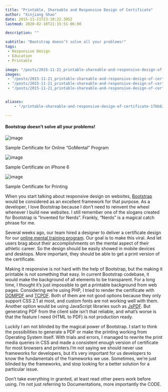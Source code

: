 ```yaml
---
title: "Printable, Shareable and Responsive Design of Certificate"
author: "Xinjiang Shao"
date: 2015-11-21T23:10:22.395Z
lastmod: 2020-02-10T21:15:51-06:00

description: ""

subtitle: "Bootstrap doesn’t solve all your problems!"
tags:
 - Responsive Design
 - Education
 - Printable

image: "/posts/2015-11-21_printable-shareable-and-responsive-design-of-certificate/images/1.png" 
images:
 - "/posts/2015-11-21_printable-shareable-and-responsive-design-of-certificate/images/1.png"
 - "/posts/2015-11-21_printable-shareable-and-responsive-design-of-certificate/images/2.gif"
 - "/posts/2015-11-21_printable-shareable-and-responsive-design-of-certificate/images/3.gif"


aliases:
    - "/printable-shareable-and-responsive-design-of-certificate-17bb63206d5a"

---
```


#### Bootstrap doesn’t solve all your problems!




![image](/posts/2015-11-21_printable-shareable-and-responsive-design-of-certificate/images/1.png#layoutOutsetLeft)

Sample Certificate for Online “GoMental” Program





![image](/posts/2015-11-21_printable-shareable-and-responsive-design-of-certificate/images/2.gif#layoutOutsetLeft)

Sample Certificate on iPhone 6





![image](/posts/2015-11-21_printable-shareable-and-responsive-design-of-certificate/images/3.gif#layoutOutsetLeft)

Sample Certificate for Printing



When you start talking about responsive design on websites, [Bootstrap](http://getbootstrap.com/) would be considered as an excellent framework for that purpose. As a developer, I love Bootstrap because I don’t need to reinvent the wheel whenever I build new websites. I still remember one of the slogans created for Bootstrap is “Invented for Nerds”. Frankly, “Nerds” is a magical catch phrase for me.

Several weeks ago, our team hired a designer to deliver a certificate design for our [online mental training program](https://exactsports.com/coach-tools). Our goal is to make this viral. And let users brag about their accomplishments on the mental aspect of their athletic career. So the design should be easily showed in mobile devices and desktops. More important, they should be able to get a print version of the certificate.

Making it responsive is not hard with the help of Bootstrap, but the making it printable is not something that easy. In current Bootstrap codebase, it would make the background of all elements to be transparent. For a long time, I thought it’s just impossible to get a printable background from web pages. Considering we’re using PHP, I tried to render the certificate with [DOMPDF](https://code.google.com/p/dompdf/) and [TCPDF](http://www.tcpdf.org/). Both of them are not good options because they only support CSS 2.1 at most, and custom fonts are not working well with them. Another option would be using JavaScript libraries such as [JsPDF](https://parall.ax/products/jspdf). But generating PDF from the client side isn’t that reliable, and what’s worse is that the feature I need (HTML to PDF) is not production ready.

Luckily I am not blinded by the magical power of Bootstrap. I start to think the possibilities to generate a PDF or make the printing working from Operating System itself. With trials and errors, I managed to rewrite the print media queries in CSS and made a consistent enough version of certificate for most browsers and printers.I’m not saying we should never use frameworks for developers, but it’s very important for us developers to know the fundamentals of the frameworks we use. Sometimes, we’re just blinded by the frameworks, and stop looking for a better solution for a particular issue.

Don’t take everything in granted, at least read other peers work before using. I’m not just referring to Documentations, more importantly the CODE.
